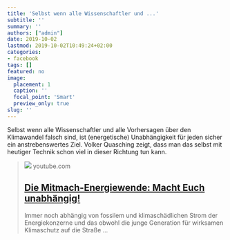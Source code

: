 ```yaml
---
title: 'Selbst wenn alle Wissenschaftler und ...'
subtitle: ''
summary: ''
authors: ["admin"]
date: 2019-10-02
lastmod: 2019-10-02T10:49:24+02:00
categories:
- facebook
tags: []
featured: no
image:
  placement: 1
  caption: ''
  focal_point: 'Smart'
  preview_only: true
slug: ''
---
```

Selbst wenn alle Wissenschaftler und alle Vorhersagen über den Klimawandel falsch sind, ist (energetische) Unabhängigkeit für jeden sicher ein anstrebenswertes Ziel. Volker Quasching zeigt, dass man das selbst mit heutiger Technik schon viel in dieser Richtung tun kann.
> [![](https://i.ytimg.com/vi/Li8_Z9LDNpA/maxresdefault.jpg)](https://www.youtube.com/watch?v=Li8_Z9LDNpA)
> youtube.com
> ## [Die Mitmach-Energiewende: Macht Euch unabhängig!](https://www.youtube.com/watch?v=Li8_Z9LDNpA)
>
>Immer noch abhängig von fossilem und klimaschädlichen Strom der Energiekonzerne und das obwohl die junge Generation für wirksamen Klimaschutz auf die Straße ...

